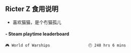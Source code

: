 ## Ricter Z 食用说明
- 喜欢猫猫，是个冇猫孤儿

<!-- steam-box start -->
#### - Steam playtime leaderboard
```text
🎮 World of Warships                 🕘 248 hrs 6 mins
```
<!-- Powered by https://github.com/YouEclipse/steam-box . -->
<!-- steam-box end -->
